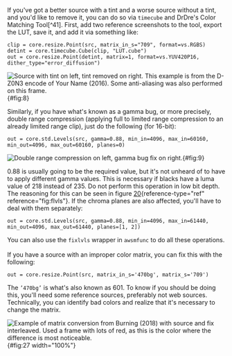 If you've got a better source with a tint and a worse source without a
tint, and you'd like to remove it, you can do so via `timecube` and
DrDre's Color Matching Tool[^41]. First, add two reference screenshots
to the tool, export the LUT, save it, and add it via something like:

    clip = core.resize.Point(src, matrix_in_s="709", format=vs.RGBS)
    detint = core.timecube.Cube(clip, "LUT.cube")
    out = core.resize.Point(detint, matrix=1, format=vs.YUV420P16, dither_type="error_diffusion")

![Source with tint on left, tint removed on right. This example is from
the D-Z0N3 encode of Your Name (2016). Some anti-aliasing was also
performed on this frame.](Pictures/detint.png){#fig:8}

Similarly, if you have what's known as a gamma bug, or more precisely,
double range compression (applying full to limited range compression to
an already limited range clip), just do the following (for 16-bit):

    out = core.std.Levels(src, gamma=0.88, min_in=4096, max_in=60160, min_out=4096, max_out=60160, planes=0)

![Double range compression on left, gamma bug fix on
right.](Pictures/gamma.png){#fig:9}

0.88 is usually going to be the required value, but it's not unheard of
to have to apply different gamma values. This is necessary if blacks
have a luma value of 218 instead of 235. Do not perform this operation
in low bit depth. The reasoning for this can be seen in figure
[20](#fig:flvls){reference-type="ref" reference="fig:flvls"}. If the
chroma planes are also affected, you'll have to deal with them
separately:

    out = core.std.Levels(src, gamma=0.88, min_in=4096, max_in=61440, min_out=4096, max_out=61440, planes=[1, 2])

You can also use the `fixlvls` wrapper in `awsmfunc` to do all these
operations.\
\
If you have a source with an improper color matrix, you can fix this
with the following:

    out = core.resize.Point(src, matrix_in_s='470bg', matrix_s='709')

The `’470bg’` is what's also known as 601. To know if you should be
doing this, you'll need some reference sources, preferably not web
sources. Technically, you can identify bad colors and realize that it's
necessary to change the matrix.

![Example of matrix conversion from Burning (2018) with source and fix
interleaved. Used a frame with lots of red, as this is the color where
the difference is most noticeable.](Pictures/matrix_burning.png){#fig:27
width="100%"}

